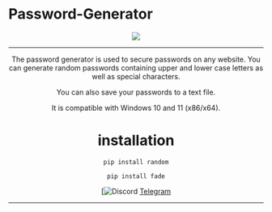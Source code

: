 # Password-Generator
<div align="center">
<img src="https://media.discordapp.net/attachments/1090283036324671598/1126507913469501460/password-gen.png">
<hr>

The password generator is used to secure passwords on any website.
You can generate random passwords containing upper and lower case letters as well as special characters.

You can also save your passwords to a text file.

It is compatible with Windows 10 and 11 (x86/x64).

# installation 
```
pip install random
```
```
pip install fade
```
[![Discord](https://discord.gg/mCxeF7RNMx)
[Telegram](https://t.me/TSH0P)
  
</div><hr>
